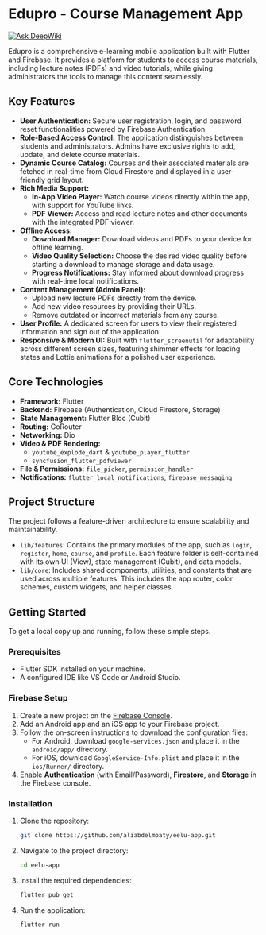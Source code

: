 # Edupro - Course Management App
[![Ask DeepWiki](https://devin.ai/assets/askdeepwiki.png)](https://deepwiki.com/aliabdelmoaty/eelu-App)

Edupro is a comprehensive e-learning mobile application built with Flutter and Firebase. It provides a platform for students to access course materials, including lecture notes (PDFs) and video tutorials, while giving administrators the tools to manage this content seamlessly.

## Key Features

- **User Authentication:** Secure user registration, login, and password reset functionalities powered by Firebase Authentication.
- **Role-Based Access Control:** The application distinguishes between students and administrators. Admins have exclusive rights to add, update, and delete course materials.
- **Dynamic Course Catalog:** Courses and their associated materials are fetched in real-time from Cloud Firestore and displayed in a user-friendly grid layout.
- **Rich Media Support:**
    - **In-App Video Player:** Watch course videos directly within the app, with support for YouTube links.
    - **PDF Viewer:** Access and read lecture notes and other documents with the integrated PDF viewer.
- **Offline Access:**
    - **Download Manager:** Download videos and PDFs to your device for offline learning.
    - **Video Quality Selection:** Choose the desired video quality before starting a download to manage storage and data usage.
    - **Progress Notifications:** Stay informed about download progress with real-time local notifications.
- **Content Management (Admin Panel):**
    - Upload new lecture PDFs directly from the device.
    - Add new video resources by providing their URLs.
    - Remove outdated or incorrect materials from any course.
- **User Profile:** A dedicated screen for users to view their registered information and sign out of the application.
- **Responsive & Modern UI:** Built with `flutter_screenutil` for adaptability across different screen sizes, featuring shimmer effects for loading states and Lottie animations for a polished user experience.

## Core Technologies

- **Framework:** Flutter
- **Backend:** Firebase (Authentication, Cloud Firestore, Storage)
- **State Management:** Flutter Bloc (Cubit)
- **Routing:** GoRouter
- **Networking:** Dio
- **Video & PDF Rendering:**
    - `youtube_explode_dart` & `youtube_player_flutter`
    - `syncfusion_flutter_pdfviewer`
- **File & Permissions:** `file_picker`, `permission_handler`
- **Notifications:** `flutter_local_notifications`, `firebase_messaging`

## Project Structure

The project follows a feature-driven architecture to ensure scalability and maintainability.

- `lib/features`: Contains the primary modules of the app, such as `login`, `register`, `home`, `course`, and `profile`. Each feature folder is self-contained with its own UI (View), state management (Cubit), and data models.
- `lib/core`: Includes shared components, utilities, and constants that are used across multiple features. This includes the app router, color schemes, custom widgets, and helper classes.

## Getting Started

To get a local copy up and running, follow these simple steps.

### Prerequisites

- Flutter SDK installed on your machine.
- A configured IDE like VS Code or Android Studio.

### Firebase Setup

1.  Create a new project on the [Firebase Console](https://console.firebase.google.com/).
2.  Add an Android app and an iOS app to your Firebase project.
3.  Follow the on-screen instructions to download the configuration files:
    - For Android, download `google-services.json` and place it in the `android/app/` directory.
    - For iOS, download `GoogleService-Info.plist` and place it in the `ios/Runner/` directory.
4.  Enable **Authentication** (with Email/Password), **Firestore**, and **Storage** in the Firebase console.

### Installation

1.  Clone the repository:
    ```sh
    git clone https://github.com/aliabdelmoaty/eelu-app.git
    ```
2.  Navigate to the project directory:
    ```sh
    cd eelu-app
    ```
3.  Install the required dependencies:
    ```sh
    flutter pub get
    ```
4.  Run the application:
    ```sh
    flutter run